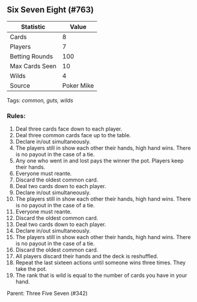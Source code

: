 ## Six Seven Eight (#763)

|Statistic|Value|
|---------|-----|
|Cards|8|
|Players|7|
|Betting Rounds|100|
|Max Cards Seen|10|
|Wilds|4|
|Source|Poker Mike|

Tags: *common, guts, wilds*
### Rules:
1. Deal three cards face down to each player.
2. Deal three common cards face up to the table.
3. Declare in/out simultaneously.
4. The players still in show each other their hands, high hand wins. There is no payout in the case of a tie.
5. Any one who went in and lost pays the winner the pot. Players keep their hands.
6. Everyone must reante.
7. Discard the oldest common card.
8. Deal two cards down to each player.
9. Declare in/out simultaneously.
10. The players still in show each other their hands, high hand wins. There is no payout in the case of a tie.
11. Everyone must reante.
12. Discard the oldest common card.
13. Deal two cards down to each player.
14. Declare in/out simultaneously.
15. The players still in show each other their hands, high hand wins. There is no payout in the case of a tie.
16. Discard the oldest common card.
17. All players discard their hands and the deck is reshuffled.
18. Repeat the last sixteen actions until someone wins three times. They take the pot.
19. The rank that is wild is equal to the number of cards you have in your hand.

Parent: Three Five Seven (#342)


